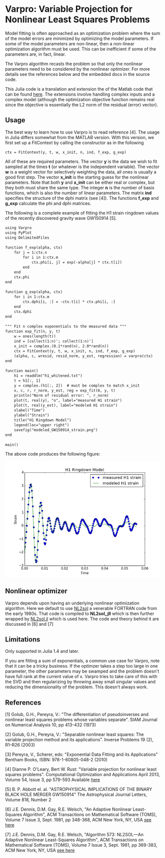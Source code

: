 # Varpro: Variable Projection for Nonlinear Least Squares Problems

Model fitting is often approached as an optimization problem where the
sum of the model errors are minimized by optimizing the model
parameters.  If some of the model parameters are non-linear, then a
non-linear optimization algorithm must be used.  This can be
inefficient if some of the parameters are, in fact, linear.

The Varpro algorithm recasts the problem so that only the nonlinear
parameters need to be considered by the nonlinear optimizer.  For more
details see the references below and the embedded docs in the source
code.

This Julia code is a translation and extension the of the Matlab code
that can be found [here](http://www.cs.umd.edu/~oleary/software/varpro.m).
The extensions involve handling complex inputs and a complex model (although
the optimization objective function remains real since the objective is
essentially the L2 norm of the residual (error) vector).

## Usage

The best way to learn how to use Varpro is to read reference [4].  The usage
in Julia differs somewhat from the MATLAB version.  With this version, we
first set up a FitContext by calling the constructor as in the following

    ctx = FitContext(y, t, w, x_init, n, ind, f_exp, g_exp)

All of these are required parameters.  The vector **y** is the data we
wish to fit sampled at the times **t** (or whatever is the independent
variable).  The vector **w** is a weight vector for selectively
weighting the data, all ones is usually a good first step. The vector
**x\_init** is the starting guess for the nonlinear parameters.  Note
that both **y** and **x\_init** can be either real or complex, but
they both must share the same type.  The integer **n** is the number
of basis functions, which is also the number of linear parameters.
The matrix **ind** specifies the structure of the dphi matrix (see
[4]).  The functions **f\_exp** and **g\_exp** calculate the phi and
dphi matrices.

The following is a complete example of fitting the H1 strain ringdown
values of the recently discovered gravity wave GW150914 [5].


    using Varpro
    using PyPlot
    using DelimitedFiles
    
    function f_exp(alpha, ctx)
        for j = 1:ctx.n
            for i in 1:ctx.m
                ctx.phi[i, j] = exp(-alpha[j] * ctx.t[i])
            end
        end
        ctx.phi
    end

    function g_exp(alpha, ctx)
        for i in 1:ctx.m
            ctx.dphi[i, :] = -ctx.t[i] * ctx.phi[i, :]
        end
        ctx.dphi
    end

    """ Fit n complex exponentials to the measured data """
    function exp_fit(n, y, t)
        w = ones(length(t))
        ind = [collect(1:n)'; collect(1:n)']
        x_init = complex.(0.1*rand(n), 2.0*rand(n))  
        ctx = FitContext(y, t, w, x_init, n, ind, f_exp, g_exp)
        (alpha, c, wresid, resid_norm, y_est, regression) = varpro(ctx)
    end

    function main()
        h1 = readdlm("h1_whitened.txt")
        t = h1[:, 1]
        y = complex.(h1[:, 2])  # must be complex to match x_init
        x, c, r, r_norm, y_est, reg = exp_fit(6, y, t)
        println("Norm of residual error: ", r_norm)
        plot(t, real(y), "o", label="measured H1 strain")
        plot(t, real(y_est), label="modeled H1 strain")
        xlabel("Time")
        ylabel("Strain")
        title("H1 Ringdown Model")
        legend(loc="upper right")
        savefig("modeled_GW150914_strain.png")
    end

    main()

The above code produces the following figure:

![alt-text][ringdown]

[ringdown]: modeled_GW150914_strain.png "Greetings Programs!"

## Nonlinear optimizer

Varpro depends upon having an underlying nonlinear optimization algorithm.
Here we default to use [NL2sol](https://github.com/macd/NL2sol.f) a venerable 
FORTRAN code from the early 1980s. That code is compiled to **NL2sol_jll**
which is then further wrapped by [NL2sol.jl](https://github.com/macd/NL2sol.jl)
which is used here. The code and theory behind it are discussed in [6] and
[7]

## Limitations

Only supported in Julia 1.4 and later.

If you are fitting a sum of exponentials, a common use case for
Varpro, note that it can be a tricky business. If the optimzer takes a
step too large in one parameter, the other parameters may be swamped
and the problem doesn't have full rank at the current value of x.
Varpro tries to take care of this with the SVD and then regularizing
by throwing away small singular values and reducing the dimensionality
of the problem.  This doesn't always work.

## References

[1] Golub, G.H., Pereyra, V.: "The differentiation of pseudoinverses and 
    nonlinear least squares problems whose variables separate". SIAM Journal 
    on Numerical Analysis 10, pp 413-432 (1973)

[2] Golub, G.H., Pereyra, V.: "Separable nonlinear least squares: The variable 
    projection method and its applications". Inverse Problems 19 (2), R1–R26 (2003)

[3] Pereyra, V., Scherer, eds:  "Exponential Data Fitting and its Applications"
    Bentham Books, ISBN: 978-1-60805-048-2 (2010)

[4] Dianne P. O'Leary, Bert W. Rust: "Variable projection for nonlinear least squares
    problems".  Computational Optimization and Applications April 2013, Volume 54, 
    Issue 3, pp 579-593  Available [here](http://www.cs.umd.edu/~oleary/software/varpro.pdf)

[5] B. P. Abbott el. al. "ASTROPHYSICAL IMPLICATIONS OF THE BINARY BLACK HOLE MERGER GW150914" 
    The Astrophysical Journal Letters, Volume 818, Number 2

[6] J.E. Dennis, D.M. Gay, R.E. Welsch, "An Adaptive Nonlinear
Least-Squares Algorithm", ACM Transactions on Mathematical Software
(TOMS), Volume 7 Issue 3, Sept. 1981, pp 348-368, ACM New York, NY, USA
[see here](http://dl.acm.org/citation.cfm?id=355965&CFID=660003329&CFTOKEN=25049918)

[7] J.E. Dennis, D.M. Gay, R.E. Welsch, "Algorithm 573: NL2SOL—An Adaptive
Nonlinear Least-Squares Algorithm", ACM Transactions on Mathematical
Software (TOMS), Volume 7 Issue 3, Sept. 1981, pp 369-383, ACM New
York, NY, USA [see here](http://dl.acm.org/citation.cfm?id=355966)
